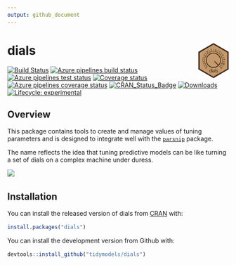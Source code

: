 ```yaml
---
output: github_document
---
```


<!-- README.md is generated from README.Rmd. Please edit that file -->



# dials <img src="man/figures/logo.png" align="right" height="80px"/> 

[![Build Status](https://travis-ci.org/tidymodels/dials.svg?branch=master)](https://travis-ci.org/tidymodels/dials)
[![Azure pipelines build status](https://img.shields.io/azure-devops/build/topepo/dials/2)](https://dev.azure.com/topepo/dials/_build/latest?definitionId=1&branchName=master)
[![Azure pipelines test status](https://img.shields.io/azure-devops/tests/topepo/dials/2?color=brightgreen&compact_message)](https://dev.azure.com/topepo/dials/_build/latest?definitionId=1&branchName=master)
[![Coverage status](https://codecov.io/gh/tidymodels/dials/branch/master/graph/badge.svg)](https://codecov.io/github/tidymodels/dials?branch=master)
[![Azure pipelines coverage status](https://img.shields.io/azure-devops/coverage/topepo/dials/2)](https://dev.azure.com/topepo/dials/_build/latest?definitionId=1&branchName=master)
[![CRAN_Status_Badge](http://www.r-pkg.org/badges/version/dials)](https://CRAN.R-project.org/package=dials)
[![Downloads](http://cranlogs.r-pkg.org/badges/dials)](https://CRAN.R-project.org/package=dials)
[![Lifecycle: experimental](https://img.shields.io/badge/lifecycle-experimental-orange.svg)](https://www.tidyverse.org/lifecycle/#experimental)

## Overview

This package contains tools to create and manage values of tuning parameters and is designed to integrate well with the [`parsnip`](https://github.com/topepo/parsnip) package. 

The name reflects the idea that tuning predictive models can be like turning a set of dials on a complex machine under duress. 

<img src="http://tos.trekcore.com/hd/albums/1x04hd/thenakedtimehd1013.jpg" width="576">

## Installation

You can install the released version of dials from [CRAN](https://CRAN.R-project.org) with:


```r
install.packages("dials")
```

You can install the development version from Github with:


```r
devtools::install_github("tidymodels/dials")
```

